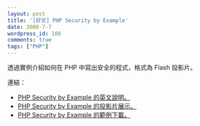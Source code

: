 ```yaml
---
layout: post
title: '[好文] PHP Security by Example'
date: 2006-7-7
wordpress_id: 108
comments: true
tags: ["PHP"]
---
```


透過實例介紹如何在 PHP 中寫出安全的程式，格式為 Flash 投影片。

連結：

* [PHP Security by Example 的英文說明。](http://shiflett.org/archive/241)
* [PHP Security by Example 的投影片展示。](http://brainbulb.com/talks/php-security-by-example.swf)
* [PHP Security by Example 的範例下載。](http://brainbulb.com/php-security-by-example.tar.gz)

